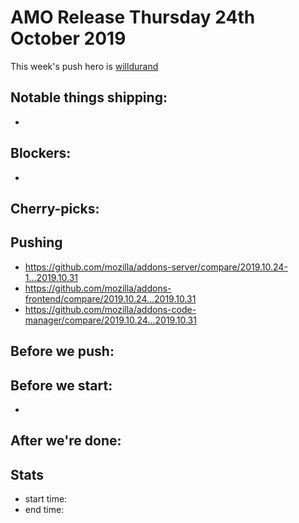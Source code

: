 # AMO Release Thursday 24th October 2019

This week's push hero is [willdurand](https://github.com/willdurand)

## Notable things shipping:

*

## Blockers:

*

## Cherry-picks:

## Pushing

- https://github.com/mozilla/addons-server/compare/2019.10.24-1...2019.10.31
- https://github.com/mozilla/addons-frontend/compare/2019.10.24...2019.10.31
- https://github.com/mozilla/addons-code-manager/compare/2019.10.24...2019.10.31

## Before we push:

## Before we start:

*

## After we're done:

## Stats

- start time:
- end time:
